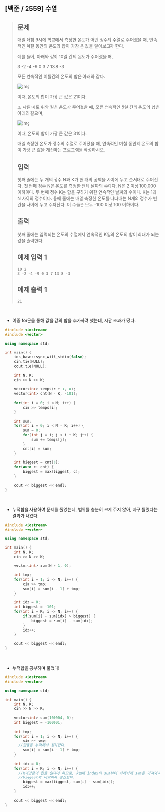 ## [백준 / 2559] 수열

> ## 문제
>
> 매일 아침 9시에 학교에서 측정한 온도가 어떤 정수의 수열로 주어졌을 때, 연속적인 며칠 동안의 온도의 합이 가장 큰 값을 알아보고자 한다.
>
> 예를 들어, 아래와 같이 10일 간의 온도가 주어졌을 때, 
>
> 3 -2 -4 -9 0 3 7 13 8 -3
>
> 모든 연속적인 이틀간의 온도의 합은 아래와 같다.
>
> ![img](https://upload.acmicpc.net/563b6bfd-12ff-4275-a869-90fdd43b6deb/-/preview/)
>
> 이때, 온도의 합이 가장 큰 값은 21이다. 
>
> 또 다른 예로 위와 같은 온도가 주어졌을 때, 모든 연속적인 5일 간의 온도의 합은 아래와 같으며, 
>
> ![img](https://upload.acmicpc.net/cb8d846c-2f90-475a-8901-1fb69de87397/-/preview/)
>
> 이때, 온도의 합이 가장 큰 값은 31이다.
>
> 매일 측정한 온도가 정수의 수열로 주어졌을 때, 연속적인 며칠 동안의 온도의 합이 가장 큰 값을 계산하는 프로그램을 작성하시오. 
>
> ## 입력
>
> 첫째 줄에는 두 개의 정수 N과 K가 한 개의 공백을 사이에 두고 순서대로 주어진다. 첫 번째 정수 N은 온도를 측정한 전체 날짜의 수이다. N은 2 이상 100,000 이하이다. 두 번째 정수 K는 합을 구하기 위한 연속적인 날짜의 수이다. K는 1과 N 사이의 정수이다. 둘째 줄에는 매일 측정한 온도를 나타내는 N개의 정수가 빈칸을 사이에 두고 주어진다. 이 수들은 모두 -100 이상 100 이하이다. 
>
> ## 출력
>
> 첫째 줄에는 입력되는 온도의 수열에서 연속적인 K일의 온도의 합이 최대가 되는 값을 출력한다.
>
> ## 예제 입력 1 
>
> ```
> 10 2
> 3 -2 -4 -9 0 3 7 13 8 -3
> ```
>
> ## 예제 출력 1 
>
> ```
> 21
> ```

<br>

- 이중 for문을 통해 값을 값의 합을 추가하려 했는데, 시간 초과가 떴다.

```cpp
#include <iostream>
#include <vector>

using namespace std;

int main() {
    ios_base::sync_with_stdio(false);
    cin.tie(NULL);
    cout.tie(NULL);
    
    int N, K;
    cin >> N >> K;
    
    vector<int> temps(N + 1, 0);
    vector<int> cnt(N - K, -101);
    
    for(int i = 0; i < N; i++) {
        cin >> temps[i];
    }
    
    int sum;
    for(int i = 0; i < N - K; i++) {
        sum = 0;
        for(int j = i; j < i + K; j++) {
            sum += temps[j];
        }
        cnt[i] = sum;
    }
    
    int biggest = cnt[0];
    for(auto c: cnt) {
        biggest = max(biggest, c);
    }
    
    cout << biggest << endl;
}
```

<br>

- 누적합을 사용하여 문제를 풀었는데, 범위를 충분히 크게 주지 않아, 자꾸 틀렸다는 결과가 나왔다.

```cpp
#include <iostream>
#include <vector>

using namespace std;

int main() {
    int N, K;
    cin >> N >> K;
    
    vector<int> sum(N + 1, 0);
    
    int tmp;
    for(int i = 1; i <= N; i++) {
        cin >> tmp;
        sum[i] = sum[i - 1] + tmp;
    }
    
    int idx = 0;
    int biggest = -101;
    for(int i = K; i <= N; i++) {
        if(sum[i] - sum[idx] > biggest) {
            biggest = sum[i] - sum[idx];
        }
        idx++;
    }
    
    cout << biggest << endl;
}
```

<br>

- 누적합을 공부하며 풀었다!

```cpp
#include <iostream>
#include <vector>

using namespace std;

int main() {
    int N, K;
    cin >> N >> K;
    
    vector<int> sum(100004, 0);
    int biggest = -100001;
    
    int tmp;
    for(int i = 1; i <= N; i++) {
        cin >> tmp;
      //합들을 누적해서 정리한다.
        sum[i] = sum[i - 1] + tmp;
    }
    
    int idx = 0;
    for(int i = K; i <= N; i++) {
      //K개만큼의 합을 알아야 하므로, k번째 index의 sum부터 차례차례 sum을 가져와서
      //biggest와 비교하며 갱신한다.
        biggest = max(biggest, sum[i] - sum[idx]);
        idx++;
    }
    
    cout << biggest << endl;
}
```


